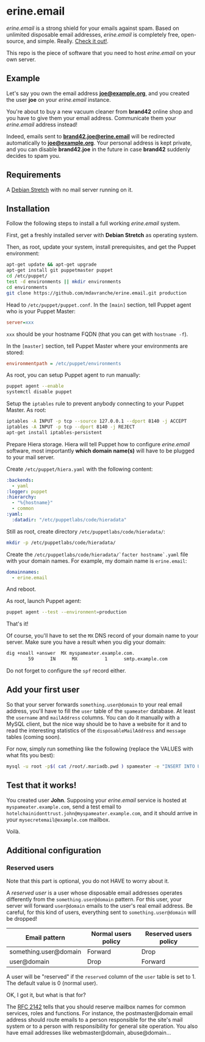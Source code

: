 # erine.email

*erine.email* is a strong shield for your emails against spam. Based on
unlimited disposable email addresses, *erine.email* is completely free,
open-source, and simple. Really. [Check it out!](https://erine.email).

This repo is the piece of software that you need to host
*erine.email* on your own server.

## Example

Let's say you own the email address **joe@example.org**,
and you created the user **joe** on your *erine.email* instance.

You're about to buy a new vacuum cleaner from **brand42** online shop
and you have to give them your email address.
Communicate them your *erine.email* address instead!

Indeed, emails sent to **brand42.joe@erine.email** will be redirected
automatically to **joe@example.org**. Your personal address is kept private,
and you can disable **brand42.joe** in the future in case **brand42** suddenly
decides to spam you.

## Requirements

A [Debian Stretch](https://www.debian.org/releases/stretch/) with no mail server running on it.

## Installation

Follow the following steps to install a full working *erine.email* system.

First, get a freshly installed server with **Debian Stretch** as operating system.

Then, as root, update your system, install prerequisites,
and get the Puppet environment:

```bash
apt-get update && apt-get upgrade
apt-get install git puppetmaster puppet
cd /etc/puppet/
test -d environments || mkdir environments
cd environments
git clone https://github.com/mdavranche/erine.email.git production
```

Head to `/etc/puppet/puppet.conf`. In the `[main]` section, tell Puppet agent
who is your Puppet Master:

```ini
server=xxx
```

`xxx` should be your hostname FQDN (that you can get with `hostname -f`).

In the `[master]` section, tell Puppet Master where your environments
are stored:

```ini
environmentpath = /etc/puppet/environments
```

As root, you can setup Puppet agent to run manually:

```bash
puppet agent --enable
systemctl disable puppet
```

Setup the `iptables` rule to prevent anybody connecting to your Puppet Master.
As root:

```bash
iptables -A INPUT -p tcp --source 127.0.0.1 --dport 8140 -j ACCEPT
iptables -A INPUT -p tcp --dport 8140 -j REJECT
apt-get install iptables-persistent
```

Prepare Hiera storage. Hiera will tell Puppet how to configure *erine.email*
software, most importantly **which domain name(s)** will have to be plugged
to your mail server.

Create `/etc/puppet/hiera.yaml` with the following content:

```yaml
:backends:
  - yaml
:logger: puppet
:hierarchy:
  - "%{hostname}"
  - common
:yaml:
  :datadir: "/etc/puppetlabs/code/hieradata"
```

Still as root, create directory ``/etc/puppetlabs/code/hieradata/``:

```bash
mkdir -p /etc/puppetlabs/code/hieradata/
```

Create the ``/etc/puppetlabs/code/hieradata/`facter hostname`.yaml``
file with your domain names. For example, my domain name is `erine.email`:

```yaml
domainnames:
  - erine.email
```

And reboot.

As root, launch Puppet agent:

```bash
puppet agent --test --environment=production
```

That's it!

Of course, you'll have to set the `MX` DNS record of your domain name to your
server. Make sure you have a result when you dig your domain:

```bash
dig +noall +answer  MX myspameater.example.com.
		59      IN  	MX       	1      smtp.example.com
```

Do not forget to configure the `spf` record either.

## Add your first user

So that your server forwards `something.user@domain` to your real email address,
you'll have to fill the `user` table of the `spameater` database.
At least the `username` and `mailAddress` columns. You can do it manually
with a MySQL client, but the nice way should be to have a website for it
and to read the interesting statistics of the `disposableMailAddress` and
`message` tables (coming soon).

For now, simply run something like the following (replace the VALUES with
what fits you best):

```bash
mysql -u root -p$( cat /root/.mariadb.pwd ) spameater -e "INSERT INTO Users (Username,Email) VALUES('john','mysecretemail@example.com');"
```

## Test that it works!

You created user **John**. Supposing your *erine.email* service is hosted at `myspameater.example.com`,
send a test email to `hotelchainidonttrust.john@myspameater.example.com`,
and it should arrive in your `mysecretemail@example.com` mailbox.

Voilà.

## Additional configuration

### Reserved users

Note that this part is optional, you do not HAVE to worry about it.

A *reserved user* is a user whose disposable email addresses operates
differently from the `something.user@domain` pattern.
For this user, your server will forward `user@domain` emails to the user's real
email address.
Be careful, for this kind of users, everything
sent to `something.user@domain` will be dropped!

| Email pattern         |  Normal users policy |  Reserved users policy |
| --------------------- | -------------------- | ---------------------- |
| something.user@domain | Forward              | Drop                   |
| user@domain           | Drop                 | Forward                |

A user will be "reserved" if the `reserved` column of the `user` table
is set to 1. The default value is 0 (normal user).

OK, I got it, but what is that for?

The [RFC 2142](https://www.ietf.org/rfc/rfc2142.txt) tells that you should
reserve mailbox names for common services, roles and functions. For instance,
the postmaster@domain email address should route emails to a person responsible
for the site's mail system or to a person with responsibility for general site
operation. You also have email addresses like webmaster@domain, abuse@domain...
